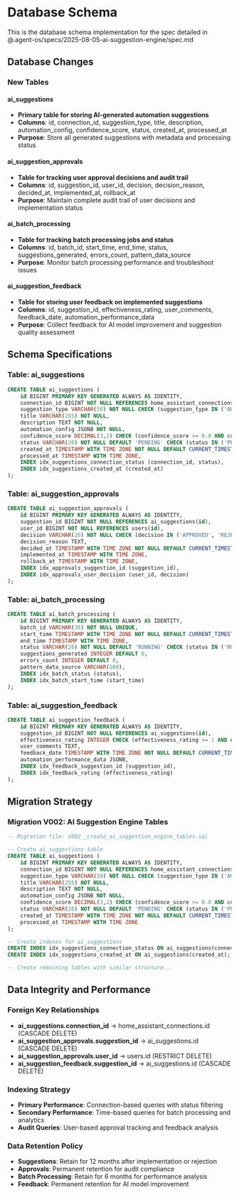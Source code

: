 # Database Schema

This is the database schema implementation for the spec detailed in @.agent-os/specs/2025-08-05-ai-suggestion-engine/spec.md

## Database Changes

### New Tables

#### ai_suggestions
- **Primary table for storing AI-generated automation suggestions**
- **Columns**: id, connection_id, suggestion_type, title, description, automation_config, confidence_score, status, created_at, processed_at
- **Purpose**: Store all generated suggestions with metadata and processing status

#### ai_suggestion_approvals
- **Table for tracking user approval decisions and audit trail**
- **Columns**: id, suggestion_id, user_id, decision, decision_reason, decided_at, implemented_at, rollback_at
- **Purpose**: Maintain complete audit trail of user decisions and implementation status

#### ai_batch_processing
- **Table for tracking batch processing jobs and status**
- **Columns**: id, batch_id, start_time, end_time, status, suggestions_generated, errors_count, pattern_data_source
- **Purpose**: Monitor batch processing performance and troubleshoot issues

#### ai_suggestion_feedback
- **Table for storing user feedback on implemented suggestions**
- **Columns**: id, suggestion_id, effectiveness_rating, user_comments, feedback_date, automation_performance_data
- **Purpose**: Collect feedback for AI model improvement and suggestion quality assessment

## Schema Specifications

### Table: ai_suggestions
```sql
CREATE TABLE ai_suggestions (
    id BIGINT PRIMARY KEY GENERATED ALWAYS AS IDENTITY,
    connection_id BIGINT NOT NULL REFERENCES home_assistant_connections(id),
    suggestion_type VARCHAR(50) NOT NULL CHECK (suggestion_type IN ('AUTOMATION_OPTIMIZATION', 'NEW_AUTOMATION', 'SCHEDULE_ADJUSTMENT', 'TRIGGER_REFINEMENT')),
    title VARCHAR(255) NOT NULL,
    description TEXT NOT NULL,
    automation_config JSONB NOT NULL,
    confidence_score DECIMAL(3,2) CHECK (confidence_score >= 0.0 AND confidence_score <= 1.0),
    status VARCHAR(20) NOT NULL DEFAULT 'PENDING' CHECK (status IN ('PENDING', 'APPROVED', 'REJECTED', 'IMPLEMENTED', 'FAILED', 'ROLLED_BACK')),
    created_at TIMESTAMP WITH TIME ZONE NOT NULL DEFAULT CURRENT_TIMESTAMP,
    processed_at TIMESTAMP WITH TIME ZONE,
    INDEX idx_suggestions_connection_status (connection_id, status),
    INDEX idx_suggestions_created_at (created_at)
);
```

### Table: ai_suggestion_approvals
```sql
CREATE TABLE ai_suggestion_approvals (
    id BIGINT PRIMARY KEY GENERATED ALWAYS AS IDENTITY,
    suggestion_id BIGINT NOT NULL REFERENCES ai_suggestions(id),
    user_id BIGINT NOT NULL REFERENCES users(id),
    decision VARCHAR(20) NOT NULL CHECK (decision IN ('APPROVED', 'REJECTED', 'DEFERRED')),
    decision_reason TEXT,
    decided_at TIMESTAMP WITH TIME ZONE NOT NULL DEFAULT CURRENT_TIMESTAMP,
    implemented_at TIMESTAMP WITH TIME ZONE,
    rollback_at TIMESTAMP WITH TIME ZONE,
    INDEX idx_approvals_suggestion_id (suggestion_id),
    INDEX idx_approvals_user_decision (user_id, decision)
);
```

### Table: ai_batch_processing
```sql
CREATE TABLE ai_batch_processing (
    id BIGINT PRIMARY KEY GENERATED ALWAYS AS IDENTITY,
    batch_id VARCHAR(36) NOT NULL UNIQUE,
    start_time TIMESTAMP WITH TIME ZONE NOT NULL DEFAULT CURRENT_TIMESTAMP,
    end_time TIMESTAMP WITH TIME ZONE,
    status VARCHAR(20) NOT NULL DEFAULT 'RUNNING' CHECK (status IN ('RUNNING', 'COMPLETED', 'FAILED', 'CANCELLED')),
    suggestions_generated INTEGER DEFAULT 0,
    errors_count INTEGER DEFAULT 0,
    pattern_data_source VARCHAR(100),
    INDEX idx_batch_status (status),
    INDEX idx_batch_start_time (start_time)
);
```

### Table: ai_suggestion_feedback
```sql
CREATE TABLE ai_suggestion_feedback (
    id BIGINT PRIMARY KEY GENERATED ALWAYS AS IDENTITY,
    suggestion_id BIGINT NOT NULL REFERENCES ai_suggestions(id),
    effectiveness_rating INTEGER CHECK (effectiveness_rating >= 1 AND effectiveness_rating <= 5),
    user_comments TEXT,
    feedback_date TIMESTAMP WITH TIME ZONE NOT NULL DEFAULT CURRENT_TIMESTAMP,
    automation_performance_data JSONB,
    INDEX idx_feedback_suggestion_id (suggestion_id),
    INDEX idx_feedback_rating (effectiveness_rating)
);
```

## Migration Strategy

### Migration V002: AI Suggestion Engine Tables
```sql
-- Migration file: V002__create_ai_suggestion_engine_tables.sql

-- Create ai_suggestions table
CREATE TABLE ai_suggestions (
    id BIGINT PRIMARY KEY GENERATED ALWAYS AS IDENTITY,
    connection_id BIGINT NOT NULL REFERENCES home_assistant_connections(id),
    suggestion_type VARCHAR(50) NOT NULL CHECK (suggestion_type IN ('AUTOMATION_OPTIMIZATION', 'NEW_AUTOMATION', 'SCHEDULE_ADJUSTMENT', 'TRIGGER_REFINEMENT')),
    title VARCHAR(255) NOT NULL,
    description TEXT NOT NULL,
    automation_config JSONB NOT NULL,
    confidence_score DECIMAL(3,2) CHECK (confidence_score >= 0.0 AND confidence_score <= 1.0),
    status VARCHAR(20) NOT NULL DEFAULT 'PENDING' CHECK (status IN ('PENDING', 'APPROVED', 'REJECTED', 'IMPLEMENTED', 'FAILED', 'ROLLED_BACK')),
    created_at TIMESTAMP WITH TIME ZONE NOT NULL DEFAULT CURRENT_TIMESTAMP,
    processed_at TIMESTAMP WITH TIME ZONE
);

-- Create indexes for ai_suggestions
CREATE INDEX idx_suggestions_connection_status ON ai_suggestions(connection_id, status);
CREATE INDEX idx_suggestions_created_at ON ai_suggestions(created_at);

-- Create remaining tables with similar structure...
```

## Data Integrity and Performance

### Foreign Key Relationships
- **ai_suggestions.connection_id** → home_assistant_connections.id (CASCADE DELETE)
- **ai_suggestion_approvals.suggestion_id** → ai_suggestions.id (CASCADE DELETE)  
- **ai_suggestion_approvals.user_id** → users.id (RESTRICT DELETE)
- **ai_suggestion_feedback.suggestion_id** → ai_suggestions.id (CASCADE DELETE)

### Indexing Strategy
- **Primary Performance**: Connection-based queries with status filtering
- **Secondary Performance**: Time-based queries for batch processing and analytics
- **Audit Queries**: User-based approval tracking and feedback analysis

### Data Retention Policy
- **Suggestions**: Retain for 12 months after implementation or rejection
- **Approvals**: Permanent retention for audit compliance
- **Batch Processing**: Retain for 6 months for performance analysis
- **Feedback**: Permanent retention for AI model improvement